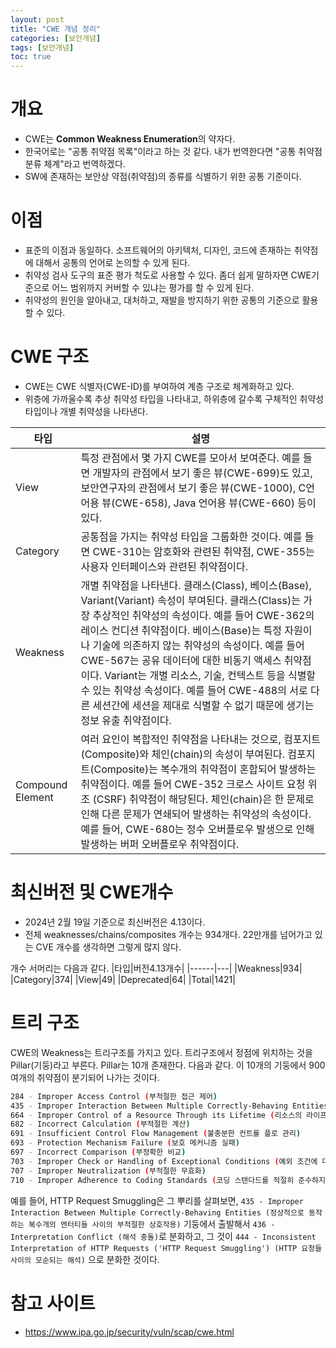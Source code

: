 ```yaml
---
layout: post
title: "CWE 개념 정리"
categories: [보안개념]
tags: [보안개념]
toc: true
---
```


# 개요
- CWE는 **Common Weakness Enumeration**의 약자다. 
- 한국어로는 "공통 취약점 목록"이라고 하는 것 같다. 내가 번역한다면 "공통 취약점 분류 체계"라고 번역하겠다. 
- SW에 존재하는 보안상 약점(취약점)의 종류를 식별하기 위한 공통 기준이다.

# 이점
- 표준의 이점과 동일하다. 소프트웨어의 아키텍처, 디자인, 코드에 존재하는 취약점에 대해서 공통의 언어로 논의할 수 있게 된다.
- 취약성 검사 도구의 표준 평가 척도로 사용할 수 있다. 좀더 쉽게 말하자면 CWE기준으로 어느 범위까지 커버할 수 있냐는 평가를 할 수 있게 된다. 
- 취약성의 원인을 알아내고, 대처하고, 재발을 방지하기 위한 공통의 기준으로 활용할 수 있다.

# CWE 구조
- CWE는 CWE 식별자(CWE-ID)를 부여하여 계층 구조로 체계화하고 있다.
- 위층에 가까울수록 추상 취약성 타입을 나타내고, 하위층에 갈수록 구체적인 취약성 타입이나 개별 취약성을 나타낸다. 

|타입|설명|
|------|---|
|View|특정 관점에서 몇 가지 CWE를 모아서 보여준다. 예를 들면 개발자의 관점에서 보기 좋은 뷰(CWE-699)도 있고, 보안연구자의 관점에서 보기 좋은 뷰(CWE-1000), C언어용 뷰(CWE-658), Java 언어용 뷰(CWE-660) 등이 있다.||
|Category|공통점을 가지는 취약성 타입을 그룹화한 것이다. 예를 들면 CWE-310는 암호화와 관련된 취약점, CWE-355는 사용자 인터페이스와 관련된 취약점이다.|
|Weakness|개별 취약점을 나타낸다. 클래스(Class), 베이스(Base), Variant(Variant) 속성이 부여된다. 클래스(Class)는 가장 추상적인 취약성의 속성이다. 예를 들어 CWE-362의 레이스 컨디션 취약점이다. 베이스(Base)는 특정 자원이나 기술에 의존하지 않는 취약성의 속성이다. 예를 들어 CWE-567는 공유 데이터에 대한 비동기 액세스 취약점이다. Variant는 개별 리소스, 기술, 컨텍스트 등을 식별할 수 있는 취약성 속성이다. 예를 들어 CWE-488의 서로 다른 세션간에 세션을 제대로 식별할 수 없기 때문에 생기는 정보 유출 취약점이다.|
|Compound Element|여러 요인이 복합적인 취약점을 나타내는 것으로, 컴포지트(Composite)와 체인(chain)의 속성이 부여된다. 컴포지트(Composite)는 복수개의 취약점이 혼합되어 발생하는 취약점이다. 예를 들어 CWE-352 크로스 사이트 요청 위조 (CSRF) 취약점이 해당된다. 체인(chain)은 한 문제로 인해 다른 문제가 연쇄되어 발생하는 취약성의 속성이다. 예를 들어, CWE-680는 정수 오버플로우 발생으로 인해 발생하는 버퍼 오버플로우 취약점이다.|

# 최신버전 및 CWE개수
- 2024년 2월 19일 기준으로 최신버전은 4.13이다. 
- 전체 weaknesses/chains/composites 개수는 934개다. 22만개를 넘어가고 있는 CVE 개수를 생각하면 그렇게 많지 않다. 

개수 서머리는 다음과 같다. 
|타입|버전4.13개수|
|------|---|
|Weakness|934|
|Category|374|
|View|49|
|Deprecated|64|
|Total|1421|

# 트리 구조 
CWE의 Weakness는 트리구조를 가지고 있다. 트리구조에서 정점에 위치하는 것을 Pillar(기둥)라고 부른다. Pillar는 10개 존재한다. 다음과 같다. 이 10개의 기둥에서 900여개의 취약점이 분기되어 나가는 것이다. 

```sh
284 - Improper Access Control (부적절한 접근 제어)
435 - Improper Interaction Between Multiple Correctly-Behaving Entities (정상적으로 동작하는 복수개의 엔터티들 사이의 부적절한 상호작용)
664 - Improper Control of a Resource Through its Lifetime (리소스의 라이프타임에 걸친 부적절한 컨트롤)
682 - Incorrect Calculation (부적절한 계산)
691 - Insufficient Control Flow Management (불충분한 컨트롤 플로 관리)
693 - Protection Mechanism Failure (보호 메커니즘 실패)
697 - Incorrect Comparison (부정확한 비교)
703 - Improper Check or Handling of Exceptional Conditions (예외 조건에 대한 부적절한 처리)
707 - Improper Neutralization (부적절한 무효화)
710 - Improper Adherence to Coding Standards (코딩 스탠다드를 적절히 준수하지 않음)
```

예를 들어, HTTP Request Smuggling은 그 뿌리를 살펴보면, `435 - Improper Interaction Between Multiple Correctly-Behaving Entities (정상적으로 동작하는 복수개의 엔터티들 사이의 부적절한 상호작용)` 기둥에서 출발해서 `436 - Interpretation Conflict (해석 충돌)`로 분화하고,  그 것이 `444 - Inconsistent Interpretation of HTTP Requests ('HTTP Request Smuggling') (HTTP 요청들 사이의 모순되는 해석)` 으로 분화한 것이다. 

# 참고 사이트
- https://www.ipa.go.jp/security/vuln/scap/cwe.html